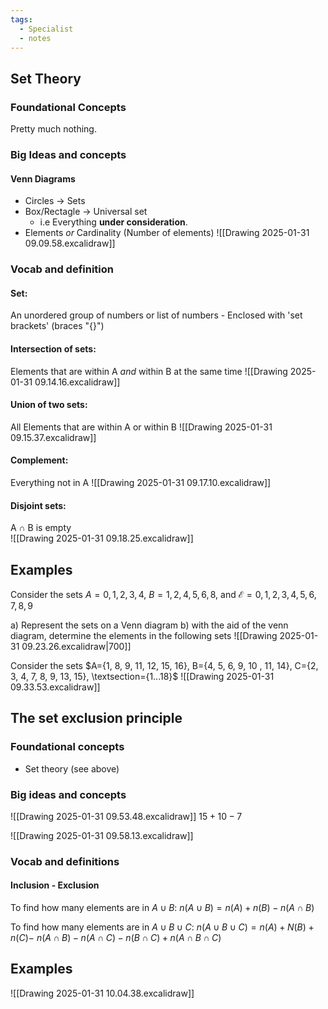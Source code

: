 ```yaml
---
tags:
  - Specialist
  - notes
---
```

## Set Theory 
### Foundational Concepts
Pretty much nothing.

### Big Ideas and concepts
#### Venn Diagrams
- Circles $\rightarrow$ Sets
- Box/Rectagle $\rightarrow$ Universal set
	- i.e Everything **under consideration**. 
- Elements *or* Cardinality (Number of elements)
![[Drawing 2025-01-31 09.09.58.excalidraw]]


### Vocab and definition
#### Set:
An unordered group of numbers or list of numbers
	- Enclosed with 'set brackets' (braces  "{}")
#### Intersection of sets:
Elements that are within A *and* within B at the same time
![[Drawing 2025-01-31 09.14.16.excalidraw]]

#### Union of two sets:
All Elements that are within A or within B
![[Drawing 2025-01-31 09.15.37.excalidraw]]


#### Complement:
Everything not in A
![[Drawing 2025-01-31 09.17.10.excalidraw]]


#### Disjoint sets:
A $\cap$ B is empty  
![[Drawing 2025-01-31 09.18.25.excalidraw]]





## Examples
Consider the sets $A={0, 1, 2, 3, 4}$, $B={1, 2, 4, 5, 6, 8}$, and $\mathscr{E} = {0, 1, 2, 3, 4, 5, 6, 7, 8, 9}$  

a) Represent the sets on a Venn diagram
b) with the aid of the venn diagram, determine the elements in the following sets
![[Drawing 2025-01-31 09.23.26.excalidraw|700]]


Consider the sets $A={1, 8, 9, 11, 12, 15, 16}, B={4, 5, 6, 9, 10 , 11, 14}, C={2, 3, 4, 7, 8, 9, 13, 15}, \textsection={1...18}$
![[Drawing 2025-01-31 09.33.53.excalidraw]]





## The set exclusion principle

### Foundational concepts
- Set theory (see above)
### Big ideas and concepts

![[Drawing 2025-01-31 09.53.48.excalidraw]]
$15 + 10 - 7$ 

![[Drawing 2025-01-31 09.58.13.excalidraw]]

### Vocab and definitions
#### Inclusion - Exclusion
To find how many elements are in $A\cup B$:
$n(A\cup B) = n(A) + n(B) - n(A\cap B)$

To find how many elements are in $A\cup B \cup C$:
$n(A \cup B \cup C) = n(A) + N(B) + n(C) -$
$n(A\cap B) - n(A \cap C) - n(B \cap C) + n(A\cap B \cap C)$  



## Examples
![[Drawing 2025-01-31 10.04.38.excalidraw]]


